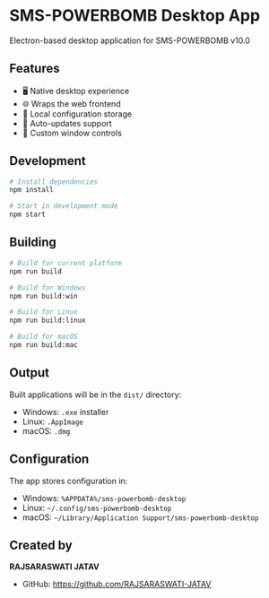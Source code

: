 # SMS-POWERBOMB Desktop App

Electron-based desktop application for SMS-POWERBOMB v10.0

## Features

- 🖥️ Native desktop experience
- 🌐 Wraps the web frontend
- 💾 Local configuration storage
- 🔄 Auto-updates support
- 🎨 Custom window controls

## Development

```bash
# Install dependencies
npm install

# Start in development mode
npm start
```

## Building

```bash
# Build for current platform
npm run build

# Build for Windows
npm run build:win

# Build for Linux
npm run build:linux

# Build for macOS
npm run build:mac
```

## Output

Built applications will be in the `dist/` directory:
- Windows: `.exe` installer
- Linux: `.AppImage`
- macOS: `.dmg`

## Configuration

The app stores configuration in:
- Windows: `%APPDATA%/sms-powerbomb-desktop`
- Linux: `~/.config/sms-powerbomb-desktop`
- macOS: `~/Library/Application Support/sms-powerbomb-desktop`

## Created by

**RAJSARASWATI JATAV**
- GitHub: https://github.com/RAJSARASWATI-JATAV